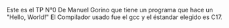 Este es el TP N°0 De Manuel Gorino que tiene un programa que hace un "Hello, World!"
El Compilador usado fue el gcc y el éstandar elegido es C17.
